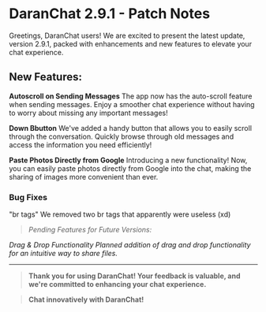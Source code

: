 # DaranChat 2.9.1 - Patch Notes
Greetings, DaranChat users! We are excited to present the latest update, version 2.9.1, packed with enhancements and new features to elevate your chat experience.

## New Features:

**Autoscroll on Sending Messages**
The app now has the auto-scroll feature when sending messages. Enjoy a smoother chat experience without having to worry about missing any important messages!

**Down Bbutton**
We've added a handy button that allows you to easily scroll through the conversation. Quickly browse through old messages and access the information you need efficiently!

**Paste Photos Directly from Google**
Introducing a new functionality! Now, you can easily paste photos directly from Google into the chat, making the sharing of images more convenient than ever.

### Bug Fixes

"br tags"
We removed two br tags that apparently were useless (xd)

> *Pending Features for Future Versions:*

*Drag & Drop Functionality*
*Planned addition of drag and drop functionality for an intuitive way to share files.*

---

> **Thank you for using DaranChat! Your feedback is valuable, and we're committed to enhancing your chat experience.**

> **Chat innovatively with DaranChat!**

